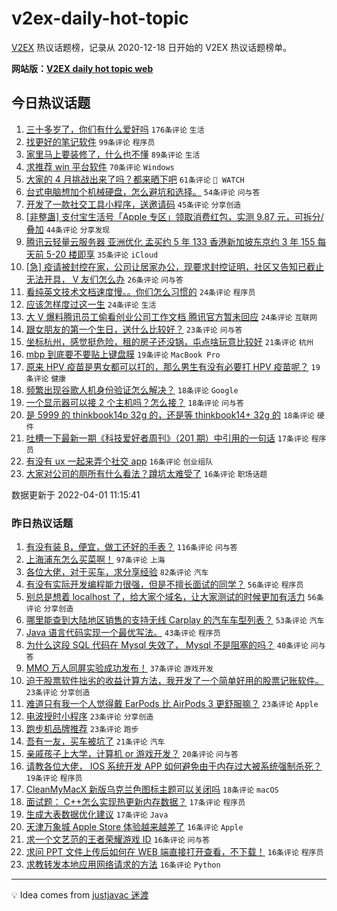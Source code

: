 # v2ex-daily-hot-topic

[V2EX](https://www.v2ex.com/) 热议话题榜，记录从 2020-12-18 日开始的 V2EX 热议话题榜单。

**网站版：[V2EX daily hot topic web](https://boojack.github.io/v2ex-daily-hot-topic-web/)**

## 今日热议话题

<!-- TODAY BEGIN -->

1. [三十多岁了，你们有什么爱好吗](https://www.v2ex.com/t/844250) `176条评论` `生活`
1. [找更好的笔记软件](https://www.v2ex.com/t/844271) `99条评论` `程序员`
1. [家里马上要装修了，什么也不懂](https://www.v2ex.com/t/844240) `89条评论` `生活`
1. [求推荐 win 平台软件](https://www.v2ex.com/t/844262) `70条评论` `Windows`
1. [大家的 4 月挑战出来了吗？都来晒下吧](https://www.v2ex.com/t/844283) `61条评论` ` WATCH`
1. [台式电脑想加个机械硬盘，怎么避坑和选择。](https://www.v2ex.com/t/844228) `54条评论` `问与答`
1. [开发了一款社交工具小程序，送邀请码](https://www.v2ex.com/t/844334) `45条评论` `分享创造`
1. [[非整蛊] 支付宝生活号「Apple 专区」领取消费红包，实测 9.87 元，可拆分/叠加](https://www.v2ex.com/t/844236) `44条评论` `分享发现`
1. [腾讯云轻量云服务器 亚洲优化 孟买约 5 年 133 香港新加坡东京约 3 年 155 每天前 5-20 楼即享](https://www.v2ex.com/t/844303) `35条评论` `iCloud`
1. [[急] 疫请被封控在家，公司让居家办公，现要求封控证明，社区又告知已截止无法开具， V 友们怎么办](https://www.v2ex.com/t/844274) `26条评论` `问与答`
1. [看纯英文技术文档速度慢。。你们怎么习惯的](https://www.v2ex.com/t/844358) `24条评论` `程序员`
1. [应该怎样度过这一生](https://www.v2ex.com/t/844354) `24条评论` `生活`
1. [大 V 爆料腾讯员工偷看创业公司工作文档 腾讯官方暂未回应](https://www.v2ex.com/t/844267) `24条评论` `互联网`
1. [跟女朋友的第一个生日，送什么比较好？](https://www.v2ex.com/t/844342) `23条评论` `问与答`
1. [坐标杭州，感觉挺危险，租的房子还没锅，屯点啥玩意比较好](https://www.v2ex.com/t/844321) `21条评论` `杭州`
1. [mbp 到底要不要贴上键盘膜](https://www.v2ex.com/t/844317) `19条评论` `MacBook Pro`
1. [原来 HPV 疫苗是男女都可以打的，那么男生有没有必要打 HPV 疫苗呢？](https://www.v2ex.com/t/844254) `19条评论` `健康`
1. [频繁出现谷歌人机身份验证怎么解决？](https://www.v2ex.com/t/844256) `18条评论` `Google`
1. [一个显示器可以接 2 个主机吗？怎么接？](https://www.v2ex.com/t/844241) `18条评论` `问与答`
1. [是 5999 的 thinkbook14p 32g 的，还是等 thinkbook14+ 32g 的](https://www.v2ex.com/t/844226) `18条评论` `硬件`
1. [吐槽一下最新一期《科技爱好者周刊》（201 期）中引用的一句话](https://www.v2ex.com/t/844251) `17条评论` `程序员`
1. [有没有 ux 一起来弄个社交 app](https://www.v2ex.com/t/844331) `16条评论` `创业组队`
1. [大家对公司的厕所有什么看法？蹲坑太难受了](https://www.v2ex.com/t/844294) `16条评论` `职场话题`

数据更新于 2022-04-01 11:15:41

<!-- TODAY END -->

### 昨日热议话题

<!-- YESTERDAY BEGIN -->

1. [有没有装 B，便宜，做工还好的手表？](https://www.v2ex.com/t/844000) `116条评论` `问与答`
1. [上海浦东怎么买菜啊！](https://www.v2ex.com/t/844100) `97条评论` `上海`
1. [各位大佬，对于买车，求分享经验](https://www.v2ex.com/t/844041) `82条评论` `汽车`
1. [有没有实际开发编程能力很强，但是不擅长面试的同学？](https://www.v2ex.com/t/844102) `56条评论` `程序员`
1. [别总是想着 localhost 了，给大家个域名，让大家测试的时候更加有活力](https://www.v2ex.com/t/844029) `56条评论` `分享创造`
1. [哪里能查到大陆地区销售的支持无线 Carplay 的汽车车型列表？](https://www.v2ex.com/t/844077) `53条评论` `汽车`
1. [Java 语言代码实现一个最优写法。](https://www.v2ex.com/t/844140) `43条评论` `程序员`
1. [为什么这段 SQL 代码在 Mysql 失效了， Mysql 不是阻塞的吗？](https://www.v2ex.com/t/844048) `40条评论` `问与答`
1. [MMO 万人同屏实验成功发布！](https://www.v2ex.com/t/844129) `37条评论` `游戏开发`
1. [迫于股票软件拙劣的收益计算方法，我开发了一个简单好用的股票记账软件。](https://www.v2ex.com/t/844144) `23条评论` `分享创造`
1. [难道只有我一个人觉得戴 EarPods 比 AirPods 3 更舒服嘛？](https://www.v2ex.com/t/844136) `23条评论` `Apple`
1. [电波授时小程序](https://www.v2ex.com/t/844122) `23条评论` `分享创造`
1. [跑步机品牌推荐](https://www.v2ex.com/t/844118) `23条评论` `跑步`
1. [吾有一友，买车被坑了](https://www.v2ex.com/t/844146) `21条评论` `汽车`
1. [亲戚孩子上大学，计算机 or 游戏开发？](https://www.v2ex.com/t/844076) `20条评论` `问与答`
1. [请教各位大佬， IOS 系统开发 APP 如何避免由于内存过大被系统强制杀死？](https://www.v2ex.com/t/844054) `19条评论` `程序员`
1. [CleanMyMacX 新版乌克兰色图标主题可以关闭吗](https://www.v2ex.com/t/844061) `18条评论` `macOS`
1. [面试题： C++怎么实现热更新内存数据？](https://www.v2ex.com/t/844178) `17条评论` `程序员`
1. [生成大表数据优化建议](https://www.v2ex.com/t/844031) `17条评论` `Java`
1. [天津万象城 Apple Store 体验越来越差了](https://www.v2ex.com/t/844211) `16条评论` `Apple`
1. [求一个文艺范的王者荣耀游戏 ID](https://www.v2ex.com/t/844177) `16条评论` `问与答`
1. [求问 PPT 文件上传后如何在 WEB 端直接打开查看，不下载！](https://www.v2ex.com/t/844172) `16条评论` `程序员`
1. [求教转发本地应用网络请求的方法](https://www.v2ex.com/t/844170) `16条评论` `Python`

<!-- YESTERDAY END -->

---

💡 Idea comes from [justjavac 迷渡](https://github.com/justjavac/)
